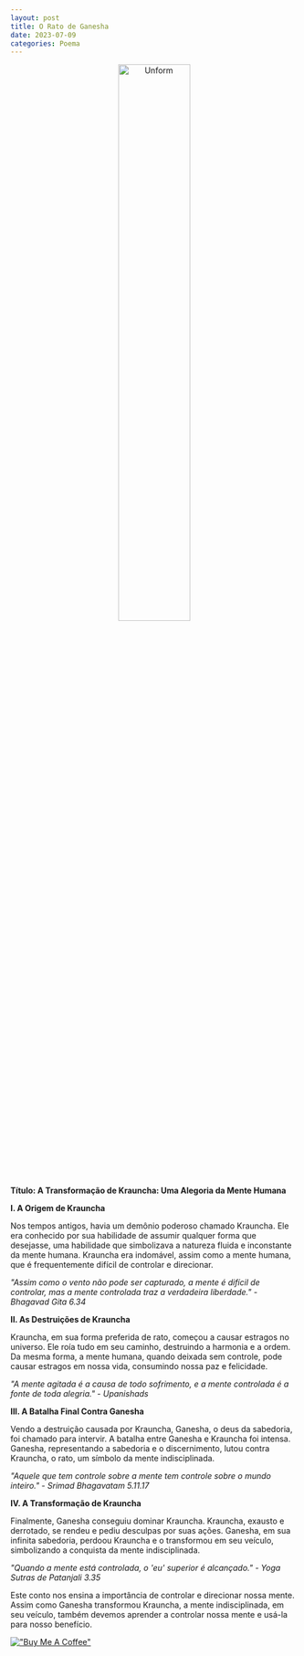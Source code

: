 ```yaml
---
layout: post
title: O Rato de Ganesha
date: 2023-07-09
categories: Poema
---
```


<p align="center">
<img src="{{ site.baseurl }}/images/2023-07-09-O-Rato-de-Ganesha.png" height="50%" width="50%" alt="Unform" />
</p>

**Título: A Transformação de Krauncha: Uma Alegoria da Mente Humana**

**I. A Origem de Krauncha**

Nos tempos antigos, havia um demônio poderoso chamado Krauncha. Ele era conhecido por sua habilidade de assumir qualquer forma que desejasse, uma habilidade que simbolizava a natureza fluida e inconstante da mente humana. Krauncha era indomável, assim como a mente humana, que é frequentemente difícil de controlar e direcionar.

*"Assim como o vento não pode ser capturado, a mente é difícil de controlar, mas a mente controlada traz a verdadeira liberdade." - Bhagavad Gita 6.34*

**II. As Destruições de Krauncha**

Krauncha, em sua forma preferida de rato, começou a causar estragos no universo. Ele roía tudo em seu caminho, destruindo a harmonia e a ordem. Da mesma forma, a mente humana, quando deixada sem controle, pode causar estragos em nossa vida, consumindo nossa paz e felicidade.

*"A mente agitada é a causa de todo sofrimento, e a mente controlada é a fonte de toda alegria." - Upanishads*

**III. A Batalha Final Contra Ganesha**

Vendo a destruição causada por Krauncha, Ganesha, o deus da sabedoria, foi chamado para intervir. A batalha entre Ganesha e Krauncha foi intensa. Ganesha, representando a sabedoria e o discernimento, lutou contra Krauncha, o rato, um símbolo da mente indisciplinada.

*"Aquele que tem controle sobre a mente tem controle sobre o mundo inteiro." - Srimad Bhagavatam 5.11.17*

**IV. A Transformação de Krauncha**

Finalmente, Ganesha conseguiu dominar Krauncha. Krauncha, exausto e derrotado, se rendeu e pediu desculpas por suas ações. Ganesha, em sua infinita sabedoria, perdoou Krauncha e o transformou em seu veículo, simbolizando a conquista da mente indisciplinada.

*"Quando a mente está controlada, o 'eu' superior é alcançado." - Yoga Sutras de Patanjali 3.35*

Este conto nos ensina a importância de controlar e direcionar nossa mente. Assim como Ganesha transformou Krauncha, a mente indisciplinada, em seu veículo, também devemos aprender a controlar nossa mente e usá-la para nosso benefício.

[!["Buy Me A Coffee"](https://user-images.githubusercontent.com/1376749/120938564-50c59780-c6e1-11eb-814f-22a0399623c5.png)](https://www.buymeacoffee.com/govinda777)